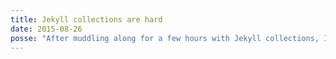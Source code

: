 ```yaml
---
title: Jekyll collections are hard
date: 2015-08-26
posse: "After muddling along for a few hours with Jekyll collections, I now have a home for my thoughts and links. Now to #POSSE #indieweb"
---
```

